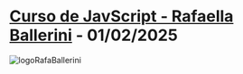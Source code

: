 # [Curso de JavScript - Rafaella Ballerini](https://humbertoeliasoares01.github.io/JavScript-Rafaella-Ballerini/) - 01/02/2025
![logoRafaBallerini](https://humbertoeliasoares01.github.io/JavScript-Rafaella-Ballerini/JavaScript%20Rafaella%20Ballerini/logo%20Rafaella%20Ballerini.png) 
